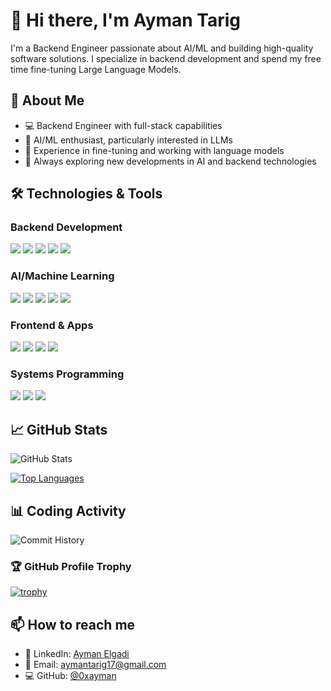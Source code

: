 # 👋 Hi there, I'm Ayman Tarig

I'm a Backend Engineer passionate about AI/ML and building high-quality software solutions. I specialize in backend development and spend my free time fine-tuning Large Language Models.

## 🚀 About Me

- 💻 Backend Engineer with full-stack capabilities
- 🤖 AI/ML enthusiast, particularly interested in LLMs
- 🔬 Experience in fine-tuning and working with language models
- 🌱 Always exploring new developments in AI and backend technologies

## 🛠️ Technologies & Tools

### Backend Development

![](https://img.shields.io/badge/Python-informational?style=flat&logo=python&logoColor=white&color=2bbc8a)
![](https://img.shields.io/badge/Django-informational?style=flat&logo=django&logoColor=white&color=2bbc8a)
![](https://img.shields.io/badge/Flask-informational?style=flat&logo=flask&logoColor=white&color=2bbc8a)
![](https://img.shields.io/badge/PHP-informational?style=flat&logo=php&logoColor=white&color=2bbc8a)
![](https://img.shields.io/badge/Laravel-informational?style=flat&logo=laravel&logoColor=white&color=2bbc8a)

### AI/Machine Learning

![](https://img.shields.io/badge/PyTorch-informational?style=flat&logo=pytorch&logoColor=white&color=2bbc8a)
![](https://img.shields.io/badge/TensorFlow-informational?style=flat&logo=tensorflow&logoColor=white&color=2bbc8a)
![](https://img.shields.io/badge/HuggingFace-informational?style=flat&logo=huggingface&logoColor=white&color=2bbc8a)
![](https://img.shields.io/badge/NumPy-informational?style=flat&logo=numpy&logoColor=white&color=2bbc8a)
![](https://img.shields.io/badge/Pandas-informational?style=flat&logo=pandas&logoColor=white&color=2bbc8a)

### Frontend & Apps

![](https://img.shields.io/badge/React-informational?style=flat&logo=react&logoColor=white&color=2bbc8a)
![](https://img.shields.io/badge/JavaScript-informational?style=flat&logo=javascript&logoColor=white&color=2bbc8a)
![](https://img.shields.io/badge/Flutter-informational?style=flat&logo=flutter&logoColor=white&color=2bbc8a)
![](https://img.shields.io/badge/Electron-informational?style=flat&logo=electron&logoColor=white&color=2bbc8a)

### Systems Programming

![](https://img.shields.io/badge/Rust-informational?style=flat&logo=rust&logoColor=white&color=2bbc8a)
![](https://img.shields.io/badge/C++-informational?style=flat&logo=cplusplus&logoColor=white&color=2bbc8a)
![](https://img.shields.io/badge/C-informational?style=flat&logo=c&logoColor=white&color=2bbc8a)

## 📈 GitHub Stats

![GitHub Stats](https://github-readme-stats.vercel.app/api?username=0xayman&show_icons=true&theme=radical)

[![Top Languages](https://github-readme-stats.vercel.app/api/top-langs/?username=0xayman&layout=compact&theme=radical)](https://github.com/anuraghazra/github-readme-stats)

## 📊 Coding Activity

![Commit History](https://github-readme-streak-stats.herokuapp.com/?user=0xayman&theme=radical)

### 🏆 GitHub Profile Trophy

[![trophy](https://github-profile-trophy.vercel.app/?username=0xayman&theme=onedark)](https://github.com/ryo-ma/github-profile-trophy)

## 📫 How to reach me

- 💼 LinkedIn: [Ayman Elgadi](https://www.linkedin.com/in/ayman-elgadi-154991197/)
- 📧 Email: aymantarig17@gmail.com
- 💻 GitHub: [@0xayman](https://github.com/0xayman)
